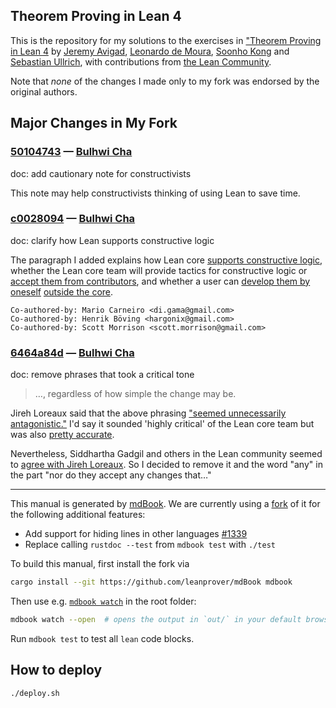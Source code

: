 Theorem Proving in Lean 4
-----------------------

This is the repository for my solutions to the exercises in ["Theorem Proving in Lean 4][tpil] by
[Jeremy Avigad][ja], [Leonardo de Moura][ldm], [Soonho Kong][sk] and [Sebastian Ullrich][su], with
contributions from [the Lean Community][lean-comm].

Note that *none* of the changes I made only to my fork was endorsed by the original authors.

[tpil]: https://lean-lang.org/theorem_proving_in_lean4/title_page.html
[ja]: https://www.andrew.cmu.edu/user/avigad/
[ldm]: https://leodemoura.github.io/about.html
[sk]: https://soonhokong.github.io/
[su]: https://sebasti.a.nullri.ch/
[lean-comm]: https://leanprover-community.github.io/

## Major Changes in My Fork

### [50104743](https://git.sr.ht/~chabulhwi/theorem_proving_in_lean4/commit/50104743de63ed2f0554ab63ae0792ae46b5b189) — [Bulhwi Cha](https://git.sr.ht/~chabulhwi/)

doc: add cautionary note for constructivists

This note may help constructivists thinking of using Lean to save time.

### [c0028094](https://git.sr.ht/~chabulhwi/theorem_proving_in_lean4/commit/c002809407f9e82870a72d18886ec36dbffc893c) — [Bulhwi Cha](https://git.sr.ht/~chabulhwi/)

doc: clarify how Lean supports constructive logic

The paragraph I added explains how Lean core [supports constructive
logic][classical-tactics], whether the Lean core team will provide
tactics for constructive logic or [accept them from
contributors][not-priority], and whether a user can [develop them by
oneself][not-stopping] [outside the core][possible].

[classical-tactics]: https://leanprover.zulipchat.com/#narrow/stream/348111-std4/topic/Movement.20from.20Std.20to.20Init/near/430339840
[not-priority]: https://leanprover.zulipchat.com/#narrow/stream/348111-std4/topic/How.20classical.20is.20std4.3F/near/383780177
[not-stopping]: https://leanprover.zulipchat.com/#narrow/stream/270676-lean4/topic/constructive.20tactic.20mode.20in.20lean/near/431685357
[possible]: https://leanprover.zulipchat.com/#narrow/stream/270676-lean4/topic/constructive.20tactic.20mode.20in.20lean/near/431714863

    Co-authored-by: Mario Carneiro <di.gama@gmail.com>
    Co-authored-by: Henrik Böving <hargonix@gmail.com>
    Co-authored-by: Scott Morrison <scott.morrison@gmail.com>

### [6464a84d](https://git.sr.ht/~chabulhwi/theorem_proving_in_lean4/commit/6464a84d4e61b50b27534167cf373599a3b099e9) — [Bulhwi Cha](https://git.sr.ht/~chabulhwi/)

doc: remove phrases that took a critical tone

> …, regardless of how simple the change may be.

Jireh Loreaux said that the above phrasing ["seemed unnecessarily
antagonistic."][0] I'd say it sounded 'highly critical' of the Lean core
team but was also [pretty accurate][1].

Nevertheless, Siddhartha Gadgil and others in the Lean community seemed
to [agree with Jireh Loreaux][2]. So I decided to remove it and the word
"any" in the part "nor do they accept any changes that…"

[0]:
https://leanprover.zulipchat.com/#narrow/stream/270676-lean4/topic/constructive.20tactic.20mode.20in.20lean/near/431770413
[1]:
https://leanprover.zulipchat.com/#narrow/stream/270676-lean4/topic/constructive.20tactic.20mode.20in.20lean/near/431789933
[2]:
https://leanprover.zulipchat.com/#narrow/stream/270676-lean4/topic/constructive.20tactic.20mode.20in.20lean/near/431787322

---

This manual is generated by [mdBook](https://github.com/rust-lang/mdBook). We are currently using a
[fork](https://github.com/leanprover/mdBook) of it for the following additional features:

* Add support for hiding lines in other languages [#1339](https://github.com/rust-lang/mdBook/pull/1339)
* Replace calling `rustdoc --test` from `mdbook test` with `./test`

To build this manual, first install the fork via
```bash
cargo install --git https://github.com/leanprover/mdBook mdbook
```
Then use e.g. [`mdbook watch`](https://rust-lang.github.io/mdBook/cli/watch.html) in the root folder:
```bash
mdbook watch --open  # opens the output in `out/` in your default browser
```

Run `mdbook test` to test all `lean` code blocks.

## How to deploy

```
./deploy.sh
```

